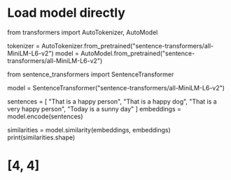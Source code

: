 # Load model directly
from transformers import AutoTokenizer, AutoModel

tokenizer = AutoTokenizer.from_pretrained("sentence-transformers/all-MiniLM-L6-v2")
model = AutoModel.from_pretrained("sentence-transformers/all-MiniLM-L6-v2")

from sentence_transformers import SentenceTransformer

model = SentenceTransformer("sentence-transformers/all-MiniLM-L6-v2")

sentences = [
    "That is a happy person",
    "That is a happy dog",
    "That is a very happy person",
    "Today is a sunny day"
]
embeddings = model.encode(sentences)

similarities = model.similarity(embeddings, embeddings)
print(similarities.shape)
# [4, 4]
